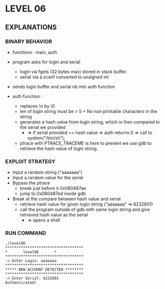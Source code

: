 # LEVEL 06

## EXPLANATIONS

### BINARY BEHAVIOR

- functions : main, auth
- program asks for login and serial
  - login via fgets (32 bytes max) stored in stack buffer.
  - serial via a scanf converted to unsigned int
- sends login buffer and serial nb into auth function

- auth function :
  - replaces \n by \0
  - len of login string must be > 5 + No non printable characters in the string
  - generates a hash value from login string, which is then compared to the serial we provided
    - => if serial provided == hash value => auth returns 0 => call to system("/bin/sh");
  - ptrace with PTRACE_TRACEME is here to prevent we use gdb to retrieve the hash value of login string.

### EXPLOIT STRATEGY

- Input a random string ("aaaaaaa")
- Input a random value for the serial
- Bypass the ptrace
  - break just before it 0x080487ae
  - jump to 0x080487ed inside gdb
- Break at the compare between hash value and serial
  - retrieve hash value for given login string ("aaaaaaa" => 6232801)
  - call the program outside of gdb with same login string and give retrieved hash value as the serial
    - => opens a shell

### RUN COMMAND

```
./level06
***********************************
*		level06		  *
***********************************
-> Enter Login: aaaaaaa
***********************************
***** NEW ACCOUNT DETECTED ********
***********************************
-> Enter Serial: 6232801
Authenticated!

```
